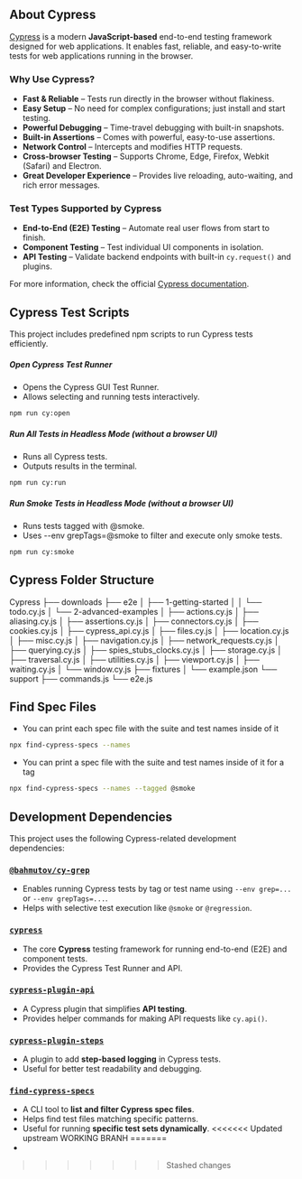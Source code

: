 ## About Cypress

[Cypress](https://www.cypress.io/) is a modern **JavaScript-based** end-to-end testing framework designed for web applications. It enables fast, reliable, and easy-to-write tests for web applications running in the browser.

### Why Use Cypress?
- **Fast & Reliable** – Tests run directly in the browser without flakiness.
- **Easy Setup** – No need for complex configurations; just install and start testing.
- **Powerful Debugging** – Time-travel debugging with built-in snapshots.
- **Built-in Assertions** – Comes with powerful, easy-to-use assertions.
- **Network Control** – Intercepts and modifies HTTP requests.
- **Cross-browser Testing** – Supports Chrome, Edge, Firefox, Webkit (Safari) and Electron.
- **Great Developer Experience** – Provides live reloading, auto-waiting, and rich error messages.

### Test Types Supported by Cypress
- **End-to-End (E2E) Testing** – Automate real user flows from start to finish.
- **Component Testing** – Test individual UI components in isolation.
- **API Testing** – Validate backend endpoints with built-in `cy.request()` and plugins.

For more information, check the official [Cypress documentation](https://docs.cypress.io).

## Cypress Test Scripts

This project includes predefined npm scripts to run Cypress tests efficiently.

##### Open Cypress Test Runner
- Opens the Cypress GUI Test Runner.
- Allows selecting and running tests interactively.
```sh
npm run cy:open
```

##### Run All Tests in Headless Mode (without a browser UI)
- Runs all Cypress tests.
- Outputs results in the terminal.

```sh
npm run cy:run
```

##### Run Smoke Tests in Headless Mode (without a browser UI)
- Runs tests tagged with @smoke.
- Uses --env grepTags=@smoke to filter and execute only smoke tests.

```sh
npm run cy:smoke
```

## Cypress Folder Structure
Cypress
├── downloads
├── e2e
│   ├── 1-getting-started
│   │   └── todo.cy.js
│   └── 2-advanced-examples
│       ├── actions.cy.js
│       ├── aliasing.cy.js
│       ├── assertions.cy.js
│       ├── connectors.cy.js
│       ├── cookies.cy.js
│       ├── cypress_api.cy.js
│       ├── files.cy.js
│       ├── location.cy.js
│       ├── misc.cy.js
│       ├── navigation.cy.js
│       ├── network_requests.cy.js
│       ├── querying.cy.js
│       ├── spies_stubs_clocks.cy.js
│       ├── storage.cy.js
│       ├── traversal.cy.js
│       ├── utilities.cy.js
│       ├── viewport.cy.js
│       ├── waiting.cy.js
│       └── window.cy.js
├── fixtures
│   └── example.json
└── support
    ├── commands.js
    └── e2e.js

## Find Spec Files
- You can print each spec file with the suite and test names inside of it 
```sh
npx find-cypress-specs --names
```

- You can print a spec file with the suite and test names inside of it for a tag 
```sh
npx find-cypress-specs --names --tagged @smoke
```

## Development Dependencies

This project uses the following Cypress-related development dependencies:

### [`@bahmutov/cy-grep`](https://github.com/bahmutov/cy-grep)
- Enables running Cypress tests by tag or test name using `--env grep=...` or `--env grepTags=...`.
- Helps with selective test execution like `@smoke` or `@regression`.

### [`cypress`](https://www.npmjs.com/package/cypress)
- The core **Cypress** testing framework for running end-to-end (E2E) and component tests.
- Provides the Cypress Test Runner and API.

### [`cypress-plugin-api`](https://www.npmjs.com/package/cypress-plugin-api)
- A Cypress plugin that simplifies **API testing**.
- Provides helper commands for making API requests like `cy.api()`.

### [`cypress-plugin-steps`](https://github.com/Titaniumnetwork-dev/cypress-plugin-steps)
- A plugin to add **step-based logging** in Cypress tests.
- Useful for better test readability and debugging.
  
### [`find-cypress-specs`](https://www.npmjs.com/package/find-cypress-specs)
- A CLI tool to **list and filter Cypress spec files**.
- Helps find test files matching specific patterns.
- Useful for running **specific test sets dynamically**.
<<<<<<< Updated upstream
WORKING BRANH
=======
- 
>>>>>>> Stashed changes
